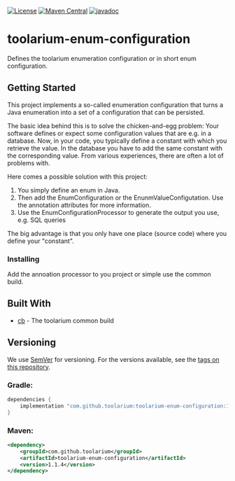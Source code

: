 [![License](https://img.shields.io/github/license/toolarium/toolarium-enum-configuration)](https://github.com/toolarium/toolarium-enum-configuration/blob/master/LICENSE)
[![Maven Central](https://img.shields.io/maven-central/v/com.github.toolarium/toolarium-enum-configuration/1.1.4)](https://search.maven.org/artifact/com.github.toolarium/toolarium-enum-configuration/1.1.4/jar)
[![javadoc](https://javadoc.io/badge2/com.github.toolarium/toolarium-enum-configuration/javadoc.svg)](https://javadoc.io/doc/com.github.toolarium/toolarium-enum-configuration)

# toolarium-enum-configuration

Defines the toolarium enumeration configuration or in short enum configuration.

## Getting Started

This project implements a so-called enumeration configuration that turns a Java enumeration into a set of a configuration that can be persisted.

The basic idea behind this is to solve the chicken-and-egg problem: Your software defines or expect some configuration values that are e.g.
in a database. Now, in your code, you typically define a constant with which you retrieve the value. In the database you have to add the same
constant with the corresponding value. From various experiences, there are often a lot of problems with.

Here comes a possible solution with this project:
1) You simply define an enum in Java.
2) Then add the EnumConfiguration or the EnunmValueConfigutation. Use the annotation attributes for more information.
3) Use the EnumConfigurationProcessor to generate the output you use, e.g. SQL queries

The big advantage is that you only have one place (source code) where you define your "constant".

### Installing

Add the annoation processor to you project or simple use the common build.

## Built With

* [cb](https://github.com/toolarium/common-build) - The toolarium common build

## Versioning

We use [SemVer](http://semver.org/) for versioning. For the versions available, see the [tags on this repository](https://github.com/toolarium/toolarium-enum-configuration/tags). 

### Gradle:

```groovy
dependencies {
    implementation "com.github.toolarium:toolarium-enum-configuration:1.1.4"
}
```

### Maven:

```xml
<dependency>
    <groupId>com.github.toolarium</groupId>
    <artifactId>toolarium-enum-configuration</artifactId>
    <version>1.1.4</version>
</dependency>
```